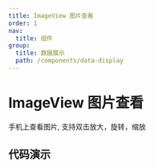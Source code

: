 ```yaml
---
title: ImageView 图片查看
order: 1
nav:
  title: 组件
group:
  title: 数据展示
  path: /components/data-display
---
```


# ImageView 图片查看

手机上查看图片, 支持双击放大，旋转，缩放

## 代码演示

<code src="./demo/index.tsx" />

<API src="../../../src/ImageView/Gallery.tsx"></API>
<API src="../../../src/ImageView/ImageView.tsx"></API>
